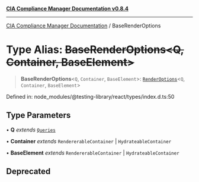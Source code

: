 [**CIA Compliance Manager Documentation v0.8.4**](../README.md)

***

[CIA Compliance Manager Documentation](../globals.md) / BaseRenderOptions

# Type Alias: ~~BaseRenderOptions\<Q, Container, BaseElement\>~~

> **BaseRenderOptions**\<`Q`, `Container`, `BaseElement`\>: [`RenderOptions`](../interfaces/RenderOptions.md)\<`Q`, `Container`, `BaseElement`\>

Defined in: node\_modules/@testing-library/react/types/index.d.ts:50

## Type Parameters

• **Q** *extends* [`Queries`](../interfaces/Queries.md)

• **Container** *extends* `RendererableContainer` \| `HydrateableContainer`

• **BaseElement** *extends* `RendererableContainer` \| `HydrateableContainer`

## Deprecated
